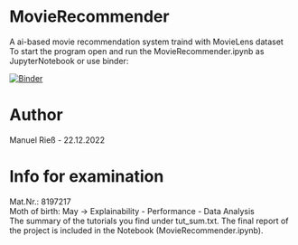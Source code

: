 # MovieRecommender
 A ai-based movie recommendation system traind with MovieLens dataset
To start the program open and run the MovieRecommender.ipynb as JupyterNotebook or use binder:

[![Binder](https://mybinder.org/badge_logo.svg)](https://mybinder.org/v2/gh/ManuRiess/MovieRecommender/main?labpath=MovieRecommender.ipynb)

# Author

Manuel Rieß - 22.12.2022

# Info for examination
Mat.Nr.: 8197217\
Moth of birth: May -> Explainability - Performance - Data Analysis\
The summary of the tutorials you find under tut_sum.txt.
The final report of the project is included in the Notebook (MovieRecommender.ipynb).
